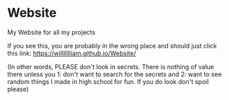 # Website
My Website for all my projects

If you see this, you are probably in the wrong place and should just click this link: https://willllllliam.github.io/Website/

(In other words, PLEASE don't look in secrets. There is nothing of value there unless you 1: don't want to search for the secrets and 2: want to see random things I made in high school for fun. If you do look don't spoil please)
